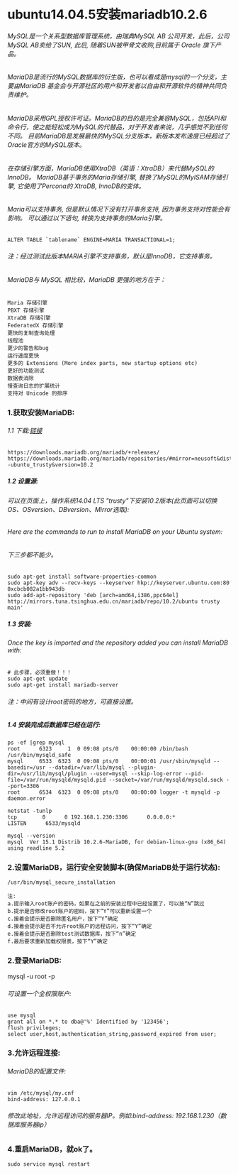 ubuntu14.04.5安装mariadb10.2.6
===========================================
###### MySQL是一个关系型数据库管理系统，由瑞典MySQL AB 公司开发，此后，公司MySQL AB卖给了SUN, 此后, 随着SUN被甲骨文收购,目前属于 Oracle 旗下产品。
###### MariaDB是流行的MySQL数据库的衍生版，也可以看成是mysql的一个分支，主要由MariaDB 基金会与开源社区的用户和开发者以自由和开源软件的精神共同负责维护。
###### MariaDB采用GPL授权许可证。MariaDB的目的是完全兼容MySQL，包括API和命令行，使之能轻松成为MySQL的代替品，对于开发者来说，几乎感觉不到任何不同。 目前MariaDB是发展最快的MySQL分支版本，新版本发布速度已经超过了Oracle官方的MySQL版本。
###### 在存储引擎方面，MariaDB使用XtraDB（英语：XtraDB）来代替MySQL的InnoDB。 MariaDB基于事务的Maria存储引擎, 替换了MySQL的MyISAM存储引擎, 它使用了Percona的 XtraDB, InnoDB的变体。
###### Maria可以支持事务, 但是默认情况下没有打开事务支持, 因为事务支持对性能会有影响。 可以通过以下语句, 转换为支持事务的Maria引擎。
```
ALTER TABLE `tablename` ENGINE=MARIA TRANSACTIONAL=1;
```
###### 注：经过测试此版本MARIA引擎不支持事务，默认是InnoDB，它支持事务。
###### MariaDB与 MySQL 相比较，MariaDB 更强的地方在于：
```
Maria 存储引擎
PBXT 存储引擎
XtraDB 存储引擎
FederatedX 存储引擎
更快的复制查询处理
线程池
更少的警告和bug
运行速度更快
更多的 Extensions (More index parts, new startup options etc)
更好的功能测试
数据表消除
慢查询日志的扩展统计
支持对 Unicode 的排序
```
### 1.获取安装MariaDB:
###### 1.1 下载:[链接](https://downloads.mariadb.org/mariadb/+releases/)
```
https://downloads.mariadb.org/mariadb/+releases/
https://downloads.mariadb.org/mariadb/repositories/#mirror=neusoft&distro=Ubuntu&distro_release=trusty--ubuntu_trusty&version=10.2
```
##### 1.2 设置源:
###### 可以在页面上，操作系统14.04 LTS "trusty"下安装10.2版本(此页面可以切换OS、OSversion、DBversion、Mirror选取):
###### Here are the commands to run to install MariaDB on your Ubuntu system:
###### 下三步都不能少。
```
sudo apt-get install software-properties-common
sudo apt-key adv --recv-keys --keyserver hkp://keyserver.ubuntu.com:80 0xcbcb082a1bb943db
sudo add-apt-repository 'deb [arch=amd64,i386,ppc64el] http://mirrors.tuna.tsinghua.edu.cn/mariadb/repo/10.2/ubuntu trusty main'
```
##### 1.3 安装:
###### Once the key is imported and the repository added you can install MariaDB with:
```
# 此步骤，必须重做！！！
sudo apt-get update
sudo apt-get install mariadb-server
```
###### 注：中间有设计root密码的地方，可直接设置。
##### 1.4 安装完成后数据库已经在运行:
```
ps -ef |grep mysql
root      6323     1  0 09:08 pts/0    00:00:00 /bin/bash /usr/bin/mysqld_safe
mysql     6533  6323  0 09:08 pts/0    00:00:01 /usr/sbin/mysqld --basedir=/usr --datadir=/var/lib/mysql --plugin-dir=/usr/lib/mysql/plugin --user=mysql --skip-log-error --pid-file=/var/run/mysqld/mysqld.pid --socket=/var/run/mysqld/mysqld.sock --port=3306
root      6534  6323  0 09:08 pts/0    00:00:00 logger -t mysqld -p daemon.error
```
```
netstat -tunlp
tcp        0      0 192.168.1.230:3306      0.0.0.0:*               LISTEN      6533/mysqld 
```
```
mysql --version
mysql  Ver 15.1 Distrib 10.2.6-MariaDB, for debian-linux-gnu (x86_64) using readline 5.2
```
### 2.设置MariaDB，运行安全安装脚本(确保MariaDB处于运行状态):
```
/usr/bin/mysql_secure_installation
```
```
注:
a.提示输入root账户的密码，如果在之前的安装过程中已经设置了，可以按“N”跳过
b.提示是否修改root账户的密码，按下“Y”可以重新设置一个
c.接着会提示是否删除匿名用户，按下“Y”确定
d.接着会提示是否不允许root账户的远程访问，按下“Y”确定
e.接着会提示是否删除test测试数据库，按下“n”确定
f.最后要求重新加载权限表，按下“Y”确定
```
### 2.登录MariaDB:
mysql -u root -p
###### 可设置一个全权限账户:
```
use mysql
grant all on *.* to dba@'%' Identified by '123456';
flush privileges;
select user,host,authentication_string,password_expired from user;
```
### 3.允许远程连接:
###### MariaDB的配置文件:
```
vim /etc/mysql/my.cnf
bind-address: 127.0.0.1
```
###### 修改此地址，允许远程访问的服务器IP。例如:bind-address: 192.168.1.230（数据库服务器ip）
### 4.重启MariaDB，就ok了。
```
sudo service mysql restart
```
